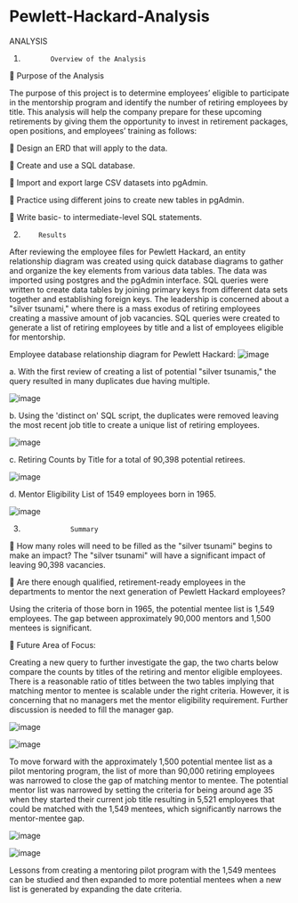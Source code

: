 # Pewlett-Hackard-Analysis

ANALYSIS
1.	          Overview of the Analysis

	Purpose of the Analysis

The purpose of this project is to determine employees’ eligible to participate in the mentorship program and identify the number of retiring employees by title. This analysis will help the company prepare for these upcoming retirements by giving them the opportunity to invest in retirement packages, open positions, and employees’ training as follows:

	Design an ERD that will apply to the data.

	Create and use a SQL database.

	Import and export large CSV datasets into pgAdmin.

	Practice using different joins to create new tables in pgAdmin.

	Write basic- to intermediate-level SQL statements.

2.	       Results

After reviewing the employee files for Pewlett Hackard, an entity relationship diagram was created using quick database diagrams to gather and organize the key elements from various data tables. The data was imported using postgres and the pgAdmin interface. SQL queries were written to create data tables by joining primary keys from different data sets together and establishing foreign keys. The leadership is concerned about a "silver tsunami," where there is a mass exodus of retiring employees creating a massive amount of job vacancies. SQL queries were created to generate a list of retiring employees by title and a list of employees eligible for mentorship.

Employee database relationship diagram for Pewlett Hackard: 
 ![image](https://user-images.githubusercontent.com/104377031/174692249-4d42e3d6-16cc-4a04-bcfe-bb06bfa69406.png)

a.	With the first review of creating a list of potential "silver tsunamis," the query resulted in many duplicates due having multiple.

![image](https://user-images.githubusercontent.com/104377031/174692306-9fcec7d0-5129-4ba8-9486-f45af3f3c493.png)


 

b.	Using the 'distinct on' SQL script, the duplicates were removed leaving the most recent job title to create a unique list of retiring employees.

![image](https://user-images.githubusercontent.com/104377031/174692365-0d8b80e6-292b-48a4-9943-58c067b6c13a.png)

 



c.	Retiring Counts by Title for a total of 90,398 potential retirees.

![image](https://user-images.githubusercontent.com/104377031/174692401-e914fb08-dce8-42c5-829c-55d9b3cc2ec5.png)

 



d.	Mentor Eligibility List of 1549 employees born in 1965. 

![image](https://user-images.githubusercontent.com/104377031/174692428-05437489-9d7e-4e25-b7e7-afd6fe4b96de.png)


 

 
3.	               Summary

	How many roles will need to be filled as the "silver tsunami" begins to make an impact?
The "silver tsunami" will have a significant impact of leaving 90,398 vacancies.

	Are there enough qualified, retirement-ready employees in the departments to mentor the next generation of Pewlett Hackard employees?

Using the criteria of those born in 1965, the potential mentee list is 1,549 employees. The gap between approximately 90,000 mentors and 1,500 mentees is significant.

	Future Area of Focus:

Creating a new query to further investigate the gap, the two charts below compare the counts by titles of the retiring and mentor eligible employees. There is a reasonable ratio of titles between the two tables implying that matching mentor to mentee is scalable under the right criteria. However, it is concerning that no managers met the mentor eligibility requirement. Further discussion is needed to fill the manager gap.

![image](https://user-images.githubusercontent.com/104377031/174692614-c181be86-668a-4038-998b-f25615b1460a.png)


![image](https://user-images.githubusercontent.com/104377031/174692661-0ac10b41-170c-4ad0-9695-25dc219127b3.png)

   
To move forward with the approximately 1,500 potential mentee list as a pilot mentoring program, the list of more than 90,000 retiring employees was narrowed to close the gap of matching mentor to mentee. The potential mentor list was narrowed by setting the criteria for being around age 35 when they started their current job title resulting in 5,521 employees that could be matched with the 1,549 mentees, which significantly narrows the mentor-mentee gap.


![image](https://user-images.githubusercontent.com/104377031/174692719-2d94b798-dfcc-4031-9bb1-76c124235e9f.png)


![image](https://user-images.githubusercontent.com/104377031/174692766-443f5d5e-1612-4129-9659-bb2a8b77ab74.png)

   
Lessons from creating a mentoring pilot program with the 1,549 mentees can be studied and then expanded to more potential mentees when a new list is generated by expanding the date criteria.

